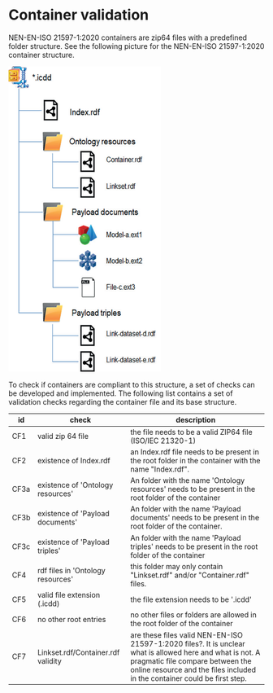 # Container validation

NEN-EN-ISO 21597-1:2020 containers are zip64 files with a predefined folder structure. See the following picture for the NEN-EN-ISO 21597-1:2020 container structure.

<img src="./media/icdd/containerstructure.png"
     alt="containerstructure"
     style="width:300px;height:600px" />
     
To check if containers are compliant to this structure, a set of checks can be developed and implemented. The following list contains a set of validation checks regarding the container file and its base structure. 

id   | check   |description   
--- | --- | --- 
CF1|valid zip 64 file|the file needs to be a valid ZIP64 file (ISO/IEC 21320-1)
CF2| existence of Index.rdf| an Index.rdf file needs to be present in the root folder in the container with the name "Index.rdf". 
CF3a|existence of 'Ontology resources'| An folder with the name 'Ontology resources' needs to be present in the root folder of the container 
CF3b|existence of 'Payload documents'| An folder with the name 'Payload documents' needs to be present in the root folder of the container. 
CF3c|existence of 'Payload triples'| An folder with the name 'Payload triples' needs to be present in the root folder of the container
CF4| rdf files in 'Ontology resources'|this folder may only contain "Linkset.rdf" and/or "Container.rdf" files.
CF5| valid file extension (.icdd)| the file extension needs to be '.icdd' 
CF6|no other root entries| no other files or folders are allowed in the root folder of the container| 
CF7|Linkset.rdf/Container.rdf validity| are these files valid NEN-EN-ISO 21597-1:2020 files?. It is unclear what is allowed here and what is not. A pragmatic file compare between the online resource and the files included in the container could be first step.

 
